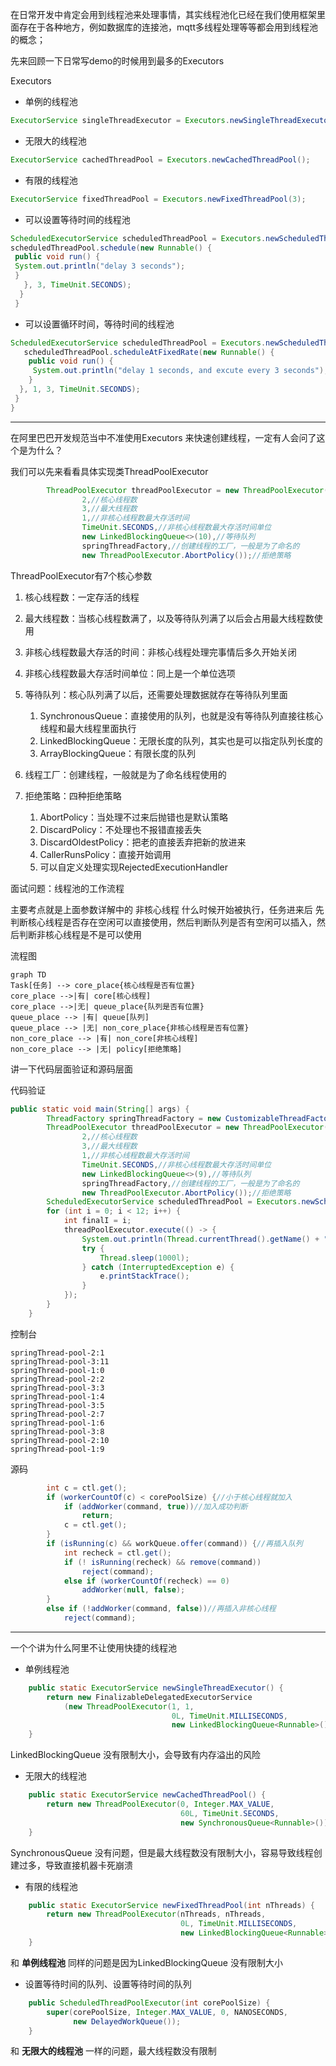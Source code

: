 在日常开发中肯定会用到线程池来处理事情，其实线程池化已经在我们使用框架里面存在于各种地方，例如数据库的连接池，mqtt多线程处理等等都会用到线程池的概念；

先来回顾一下日常写demo的时候用到最多的Executors

Executors

* 单例的线程池

```java
ExecutorService singleThreadExecutor = Executors.newSingleThreadExecutor();
```

* 无限大的线程池

```java
ExecutorService cachedThreadPool = Executors.newCachedThreadPool();
```

* 有限的线程池

```java
ExecutorService fixedThreadPool = Executors.newFixedThreadPool(3);
```

* 可以设置等待时间的线程池

```java
ScheduledExecutorService scheduledThreadPool = Executors.newScheduledThreadPool(5);
scheduledThreadPool.schedule(new Runnable() {
 public void run() {
 System.out.println("delay 3 seconds");
 }
   }, 3, TimeUnit.SECONDS);
  }
 }
```

* 可以设置循环时间，等待时间的线程池

```java
ScheduledExecutorService scheduledThreadPool = Executors.newScheduledThreadPool(5);
   scheduledThreadPool.scheduleAtFixedRate(new Runnable() {
    public void run() {
     System.out.println("delay 1 seconds, and excute every 3 seconds");
    }
  }, 1, 3, TimeUnit.SECONDS);    
 }
}
```

---

在阿里巴巴开发规范当中不准使用Executors 来快速创建线程，一定有人会问了这个是为什么？

我们可以先来看看具体实现类ThreadPoolExecutor

```java
        ThreadPoolExecutor threadPoolExecutor = new ThreadPoolExecutor(
                2,//核心线程数
                3,//最大线程数
                1,//非核心线程数最大存活时间
                TimeUnit.SECONDS,//非核心线程数最大存活时间单位
                new LinkedBlockingQueue<>(10),//等待队列
                springThreadFactory,//创建线程的工厂，一般是为了命名的
                new ThreadPoolExecutor.AbortPolicy());//拒绝策略
```

ThreadPoolExecutor有7个核心参数

1. 核心线程数：一定存活的线程
2. 最大线程数：当核心线程数满了，以及等待队列满了以后会占用最大线程数使用
3. 非核心线程数最大存活的时间：非核心线程处理完事情后多久开始关闭
4. 非核心线程数最大存活时间单位：同上是一个单位选项
5. 等待队列：核心队列满了以后，还需要处理数据就存在等待队列里面
   1. SynchronousQueue：直接使用的队列，也就是没有等待队列直接往核心线程和最大线程里面执行
   2. LinkedBlockingQueue：无限长度的队列，其实也是可以指定队列长度的
   3. ArrayBlockingQueue：有限长度的队列
6. 线程工厂：创建线程，一般就是为了命名线程使用的
7. 拒绝策略：四种拒绝策略

   1. AbortPolicy：当处理不过来后抛错也是默认策略
   2. DiscardPolicy：不处理也不报错直接丢失
   3. DiscardOldestPolicy：把老的直接丢弃把新的放进来
   4. CallerRunsPolicy：直接开始调用
   5. 可以自定义处理实现RejectedExecutionHandler

面试问题：线程池的工作流程

主要考点就是上面参数详解中的 非核心线程 什么时候开始被执行，任务进来后 先判断核心线程是否存在空闲可以直接使用，然后判断队列是否有空闲可以插入，然后判断非核心线程是不是可以使用 

流程图

```mermaid
graph TD
Task[任务] --> core_place{核心线程是否有位置}
core_place -->|有| core[核心线程]
core_place -->|无| queue_place{队列是否有位置}
queue_place --> |有| queue[队列]
queue_place --> |无| non_core_place{非核心线程是否有位置}
non_core_place --> |有| non_core[非核心线程]
non_core_place --> |无| policy[拒绝策略]
```

讲一下代码层面验证和源码层面

代码验证

```java
public static void main(String[] args) {
        ThreadFactory springThreadFactory = new CustomizableThreadFactory("springThread-pool-");
        ThreadPoolExecutor threadPoolExecutor = new ThreadPoolExecutor(
                2,//核心线程数
                3,//最大线程数
                1,//非核心线程数最大存活时间
                TimeUnit.SECONDS,//非核心线程数最大存活时间单位
                new LinkedBlockingQueue<>(9),//等待队列
                springThreadFactory,//创建线程的工厂，一般是为了命名的
                new ThreadPoolExecutor.AbortPolicy());//拒绝策略
        ScheduledExecutorService scheduledThreadPool = Executors.newScheduledThreadPool(5);
        for (int i = 0; i < 12; i++) {
            int finalI = i;
            threadPoolExecutor.execute(() -> {
                System.out.println(Thread.currentThread().getName() + ":" + finalI);
                try {
                    Thread.sleep(1000l);
                } catch (InterruptedException e) {
                    e.printStackTrace();
                }
            });
        }
    }
```

控制台

```console
springThread-pool-2:1
springThread-pool-3:11
springThread-pool-1:0
springThread-pool-2:2
springThread-pool-3:3
springThread-pool-1:4
springThread-pool-3:5
springThread-pool-2:7
springThread-pool-1:6
springThread-pool-3:8
springThread-pool-2:10
springThread-pool-1:9
```

源码

```java
        int c = ctl.get();
        if (workerCountOf(c) < corePoolSize) {//小于核心线程就加入
            if (addWorker(command, true))//加入成功判断
                return;
            c = ctl.get();
        }
        if (isRunning(c) && workQueue.offer(command)) {//再插入队列
            int recheck = ctl.get();
            if (! isRunning(recheck) && remove(command))
                reject(command);
            else if (workerCountOf(recheck) == 0)
                addWorker(null, false);
        }
        else if (!addWorker(command, false))//再插入非核心线程
            reject(command);
```

---

一个个讲为什么阿里不让使用快捷的线程池

* 单例线程池

```java
    public static ExecutorService newSingleThreadExecutor() {
        return new FinalizableDelegatedExecutorService
            (new ThreadPoolExecutor(1, 1,
                                    0L, TimeUnit.MILLISECONDS,
                                    new LinkedBlockingQueue<Runnable>()));
    }
```

LinkedBlockingQueue 没有限制大小，会导致有内存溢出的风险

* 无限大的线程池

```java
    public static ExecutorService newCachedThreadPool() {
        return new ThreadPoolExecutor(0, Integer.MAX_VALUE,
                                      60L, TimeUnit.SECONDS,
                                      new SynchronousQueue<Runnable>());
    }
```

SynchronousQueue 没有问题，但是最大线程数没有限制大小，容易导致线程创建过多，导致直接机器卡死崩溃

* 有限的线程池

```java
    public static ExecutorService newFixedThreadPool(int nThreads) {
        return new ThreadPoolExecutor(nThreads, nThreads,
                                      0L, TimeUnit.MILLISECONDS,
                                      new LinkedBlockingQueue<Runnable>());
    }
```

和 **单例线程池** 同样的问题是因为LinkedBlockingQueue 没有限制大小

* 设置等待时间的队列、设置等待时间的队列

```java
    public ScheduledThreadPoolExecutor(int corePoolSize) {
        super(corePoolSize, Integer.MAX_VALUE, 0, NANOSECONDS,
              new DelayedWorkQueue());
    }
```

和 **无限大的线程池** 一样的问题，最大线程数没有限制





